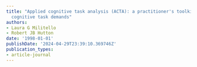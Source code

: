 ```yaml
---
title: "Applied cognitive task analysis (ACTA): a practitioner's toolkit for understanding
  cognitive task demands"
authors:
- Laura G Militello
- Robert JB Hutton
date: '1998-01-01'
publishDate: '2024-04-29T23:39:10.369746Z'
publication_types:
- article-journal
---
```

